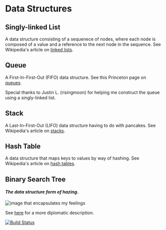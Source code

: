 Data Structures
==============
Singly-linked List
--------------
A data structure consisting of a sequenece of nodes, where each node is composed of a value and a reference to the next node in the sequence. See Wikipedia's article on [linked lists](http://en.wikipedia.org/wiki/Linked_list).

Queue
--------------
A First-In-First-Out (FIFO) data structure. See this Princeton page on [queues](http://www.princeton.edu/~achaney/tmve/wiki100k/docs/Queue_(data_structure).html).

Special thanks to Justin L. (risingmoon) for helping me construct the queue using a singly-linked list. 

Stack
--------------
A Last-In-First-Out (LIFO) data structure having to do with pancakes. See Wikipedia's article on [stacks](http://en.wikipedia.org/wiki/Stack_(abstract_data_type)).

Hash Table
--------------
A data structure that maps keys to values by way of hashing. See Wikipedia's article on [hash tables](http://en.wikipedia.org/wiki/Hash_table).

Binary Search Tree
--------------
#### *The data structure form of hazing*.
![image that encapsulates my feelings](http://25.media.tumblr.com/tumblr_m26nvnNG5o1qkk10ro1_500.jpg)

See [here](http://en.wikipedia.org/wiki/Binary_search_tree) for a more diplomatic description.


[![Build Status](https://travis-ci.org/tsnaomi/data_structures.png?branch=master)](https://travis-ci.org/tsnaomi/data_structures)
